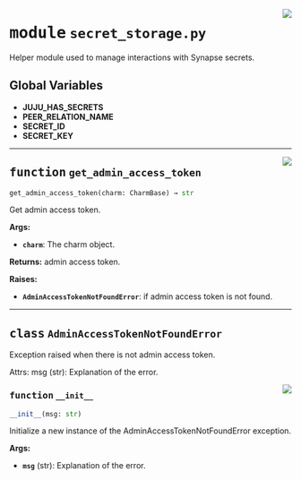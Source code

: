 <!-- markdownlint-disable -->

<a href="../src/secret_storage.py#L0"><img align="right" style="float:right;" src="https://img.shields.io/badge/-source-cccccc?style=flat-square"></a>

# <kbd>module</kbd> `secret_storage.py`
Helper module used to manage interactions with Synapse secrets. 

**Global Variables**
---------------
- **JUJU_HAS_SECRETS**
- **PEER_RELATION_NAME**
- **SECRET_ID**
- **SECRET_KEY**

---

<a href="../src/secret_storage.py#L82"><img align="right" style="float:right;" src="https://img.shields.io/badge/-source-cccccc?style=flat-square"></a>

## <kbd>function</kbd> `get_admin_access_token`

```python
get_admin_access_token(charm: CharmBase) → str
```

Get admin access token. 



**Args:**
 
 - <b>`charm`</b>:  The charm object. 



**Returns:**
 admin access token. 



**Raises:**
 
 - <b>`AdminAccessTokenNotFoundError`</b>:  if admin access token is not found. 


---

## <kbd>class</kbd> `AdminAccessTokenNotFoundError`
Exception raised when there is not admin access token. 

Attrs:  msg (str): Explanation of the error. 

<a href="../src/secret_storage.py#L31"><img align="right" style="float:right;" src="https://img.shields.io/badge/-source-cccccc?style=flat-square"></a>

### <kbd>function</kbd> `__init__`

```python
__init__(msg: str)
```

Initialize a new instance of the AdminAccessTokenNotFoundError exception. 



**Args:**
 
 - <b>`msg`</b> (str):  Explanation of the error. 






